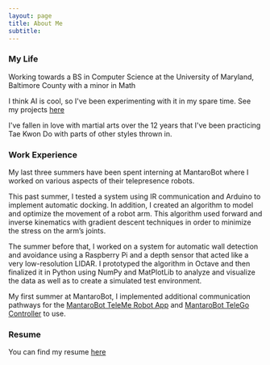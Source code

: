 ```yaml
---
layout: page
title: About Me
subtitle: 
---
```

### My Life
Working towards a BS in Computer Science at the University of Maryland, Baltimore County with a minor in Math

I think AI is cool, so I've been experimenting with it in my spare time. 
See my projects <a href="cqdinh.github.io/projects#AI">here</a>

I've fallen in love with martial arts over the 12 years that I've been practicing Tae Kwon Do with parts of other styles thrown in.

### Work Experience
My last three summers have been spent interning at MantaroBot where I worked on various aspects of their telepresence robots.

This past summer, I tested a system using IR communication and Arduino to implement automatic docking. In addition, I created an algorithm to model and optimize the movement of a robot arm. This algorithm used forward and inverse kinematics with gradient descent techniques in order to minimize the stress on the arm’s joints.

The summer before that, I worked on a system for automatic wall detection and avoidance using a Raspberry Pi and a depth sensor that acted like a very low-resolution LIDAR. I prototyped the algorithm in Octave and then finalized it in Python using NumPy and MatPlotLib to analyze and visualize the data as well as to create a simulated test environment.

My first summer at MantaroBot, I implemented additional communication pathways for the <a href="https://play.google.com/store/apps/details?id=com.mantaro.telemerobotappv3">MantaroBot TeleMe Robot App</a> and <a href="http://www.mantarobot.com/telego/">MantaroBot TeleGo Controller</a> to use.

### Resume
You can find my resume <a href="https://cqdinh.github.io/Resume.pdf">here</a>
